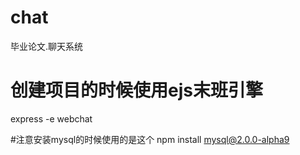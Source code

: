 # chat
毕业论文.聊天系统

# 创建项目的时候使用ejs末班引擎
express -e webchat

#注意安装mysql的时候使用的是这个
npm install mysql@2.0.0-alpha9




